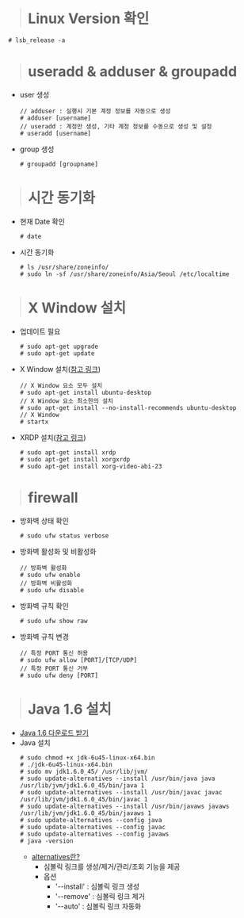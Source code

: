 > # Linux Version 확인
  ```
  # lsb_release -a
  ```

> # useradd & adduser & groupadd
  - user 생성
    ```
    // adduser : 실행시 기본 계정 정보를 자동으로 생성
    # adduser [username]
    // useradd : 계정만 생성, 기타 계정 정보를 수동으로 생성 및 설정
    # useradd [username]
    ```
  - group 생성
    ```
    # groupadd [groupname]
    ```

> # 시간 동기화
  - 현재 Date 확인
    ```
    # date
    ```
  - 시간 동기화
    ```
    # ls /usr/share/zoneinfo/
    # sudo ln -sf /usr/share/zoneinfo/Asia/Seoul /etc/localtime
    ```

> # X Window 설치
  - 업데이트 필요
    ```
    # sudo apt-get upgrade
    # sudo apt-get update
    ```
  - X Window 설치([참고 링크](https://s-engineer.tistory.com/224))
    ```
    // X Window 요소 모두 설치
    # sudo apt-get install ubuntu-desktop
    // X Window 요소 최소한의 설치
    # sudo apt-get install --no-install-recommends ubuntu-desktop
    // X Window 
    # startx
    ```
  - XRDP 설치([참고 링크](https://marcokhan.tistory.com/248))
    ```
    # sudo apt-get install xrdp
    # sudo apt-get install xorgxrdp
    # sudo apt-get install xorg-video-abi-23
    ```

> # firewall
  - 방화벽 상태 확인
    ```
    # sudo ufw status verbose
    ```
  - 방화벽 활성화 및 비활성화
    ```
    // 방화벽 활성화
    # sudo ufw enable 
    // 방화벽 비활성화
    # sudo ufw disable
    ```
  - 방화벽 규칙 확인
    ```
    # sudo ufw show raw 
    ```
  - 방화벽 규칙 변경
    ```
    // 특정 PORT 통신 허용
    # sudo ufw allow [PORT]/[TCP/UDP]
    // 특정 PORT 통신 거부
    # sudo ufw deny [PORT]
    ```

> # Java 1.6 설치
  - [Java 1.6 다운로드 받기](https://www.oracle.com/java/technologies/javase-java-archive-javase6-downloads.html)
  - Java 설치
    ```
    # sudo chmod +x jdk-6u45-linux-x64.bin
    # ./jdk-6u45-linux-x64.bin
    # sudo mv jdk1.6.0_45/ /usr/lib/jvm/
    # sudo update-alternatives --install /usr/bin/java java /usr/lib/jvm/jdk1.6.0_45/bin/java 1
    # sudo update-alternatives --install /usr/bin/javac javac /usr/lib/jvm/jdk1.6.0_45/bin/javac 1
    # sudo update-alternatives --install /usr/bin/javaws javaws /usr/lib/jvm/jdk1.6.0_45/bin/javaws 1
    # sudo update-alternatives --config java
    # sudo update-alternatives --config javac
    # sudo update-alternatives --config javaws
    # java -version
    ```
    - [alternatives란?](https://skyoo2003.github.io/post/2017/03/17/what-is-alternatives-command)
      - 심볼릭 링크를 생성/제거/관리/조회 기능을 제공
      - 옵션
        - '--install' : 심볼릭 링크 생성
        - '--remove' : 심볼릭 링크 제거
        - '--auto' : 심볼릭 링크 자동화
